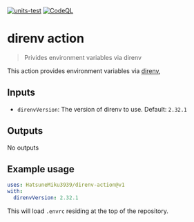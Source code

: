 [![units-test](https://github.com/HatsuneMiku3939/direnv-action/actions/workflows/test.yml/badge.svg)](https://github.com/HatsuneMiku3939/direnv-action/actions/workflows/test.yml)
[![CodeQL](https://github.com/HatsuneMiku3939/direnv-action/actions/workflows/codeql.yml/badge.svg)](https://github.com/HatsuneMiku3939/direnv-action/actions/workflows/codeql.yml)

# direnv action

> Privides environment variables via direnv

This action provides environment variables via [direnv](https://direnv.net/),

## Inputs

- `direnvVersion`: The version of direnv to use. Default: `2.32.1`

## Outputs

No outputs

## Example usage

```yaml
uses: HatsuneMiku3939/direnv-action@v1
with:
  direnvVersion: 2.32.1
```

This will load `.envrc` residing at the top of the repository.
